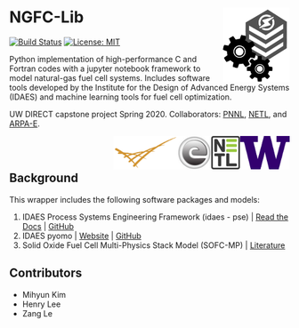 # NGFC-Lib <img src="./assets/images/team-logo.png" alt="team-logo" width="120" img align="right">

[![Build Status](https://travis-ci.org/NGFC-Lib/NGFC-Lib.svg?branch=master)](https://travis-ci.org/NGFC-Lib/NGFC-Lib)
[![License: MIT](https://img.shields.io/badge/License-MIT-yellow.svg)](https://opensource.org/licenses/MIT)

Python implementation of high-performance C and Fortran codes with a jupyter notebook framework to model natural-gas fuel cell systems. Includes software tools developed by the Institute for the Design of Advanced Energy Systems (IDAES) and machine learning tools for fuel cell optimization.

UW DIRECT capstone project Spring 2020. Collaborators: [PNNL](https://www.pnnl.gov/), [NETL](https://www.netl.doe.gov/), and [ARPA-E](https://arpa-e.energy.gov/).

<img src="./assets/images/UW-logo.png" alt="UW-logo" height="60" img align="right"> <img src="./assets/images/NETL-logo.jpg" alt="NETL-logo" height="60" img align="right"> <img src="./assets/images/ARPA-E-logo.jpg" alt="ARPA-E-logo" height="60" img align="right"> <img src="./assets/images/PNNL-logo.png" alt="PNNL-logo" height="60" img align="right" > 
<br/><br/>

## Background
This wrapper includes the following software packages and models:

1. IDAES Process Systems Engineering Framework (idaes - pse) | [Read the Docs](https://idaes-pse.readthedocs.io/en/stable/) |  [GitHub](https://github.com/IDAES/idaes-pse)
2. IDAES pyomo | [Website](http://www.pyomo.org/installation/) | [GitHub](https://github.com/IDAES/pyomo)
3. Solid Oxide Fuel Cell Multi-Physics Stack Model (SOFC-MP) | [Literature](https://doi.org/10.1016/j.jpowsour.2010.11.123) 

## Contributors
* Mihyun Kim
* Henry Lee
* Zang Le
